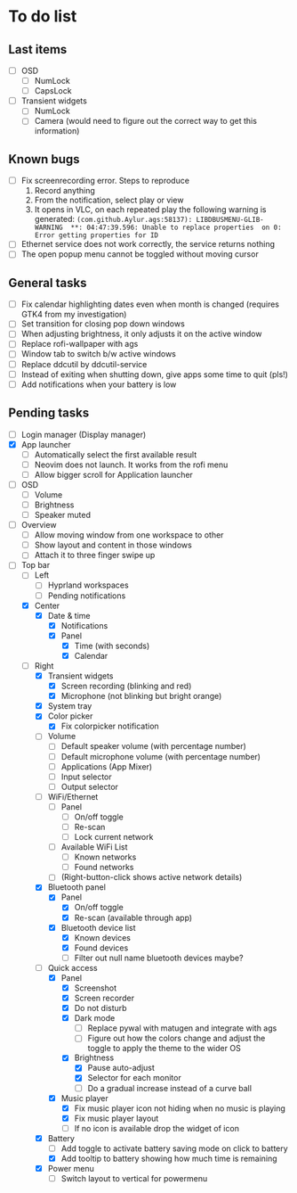 # To do list

## Last items

- [ ] OSD
  - [ ] NumLock
  - [ ] CapsLock
- [ ] Transient widgets
  - [ ] NumLock
  - [ ] Camera (would need to figure out the correct way to get this information)

## Known bugs

- [ ] Fix screenrecording error. Steps to reproduce
  1. Record anything
  2. From the notification, select play or view
  3. It opens in VLC, on each repeated play the following
     warning is generated: `(com.github.Aylur.ags:58137): LIBDBUSMENU-GLIB-WARNING  **: 04:47:39.596: Unable to replace properties  on 0: Error getting properties for ID`
- [ ] Ethernet service does not work correctly, the service returns nothing
- [ ] The open popup menu cannot be toggled without moving cursor

## General tasks

- [ ] Fix calendar highlighting dates even when month is changed
  (requires GTK4 from my investigation)
- [ ] Set transition for closing pop down windows
- [ ] When adjusting brightness, it only adjusts it on the active window
- [ ] Replace rofi-wallpaper with ags
- [ ] Window tab to switch b/w active windows
- [ ] Replace ddcutil by ddcutil-service
- [ ] Instead of exiting when shutting down, give apps some time to quit (pls!)
- [ ] Add notifications when your battery is low

## Pending tasks

- [ ] Login manager (Display manager)
- [x] App launcher
  - [ ] Automatically select the first available result
  - [ ] Neovim does not launch. It works from the rofi menu
  - [ ] Allow bigger scroll for Application launcher
- [ ] OSD
  - [ ] Volume
  - [ ] Brightness
  - [ ] Speaker muted
- [ ] Overview
  - [ ] Allow moving window from one workspace to other
  - [ ] Show layout and content in those windows
  - [ ] Attach it to three finger swipe up
- [ ] Top bar
  - [ ] Left
    - [ ] Hyprland workspaces
    - [ ] Pending notifications
  - [x] Center
    - [x] Date & time
      - [x] Notifications
      - [x] Panel
        - [x] Time (with seconds)
        - [x] Calendar
  - [ ] Right
    - [x] Transient widgets
      - [x] Screen recording (blinking and red)
      - [x] Microphone (not blinking but bright orange)
    - [x] System tray
    - [x] Color picker
      - [x] Fix colorpicker notification
    - [ ] Volume
      - [ ] Default speaker volume (with percentage number)
      - [ ] Default microphone volume (with percentage number)
      - [ ] Applications (App Mixer)
      - [ ] Input selector
      - [ ] Output selector
    - [ ] WiFi/Ethernet
      - [ ] Panel
        - [ ] On/off toggle
        - [ ] Re-scan
        - [ ] Lock current network
      - [ ] Available WiFi List
        - [ ] Known networks
        - [ ] Found networks
      - [ ] (Right-button-click shows active network details)
    - [x] Bluetooth panel
      - [x] Panel
        - [x] On/off toggle
        - [x] Re-scan (available through app)
      - [x] Bluetooth device list
        - [x] Known devices
        - [x] Found devices
        - [ ] Filter out null name bluetooth devices maybe?
    - [ ] Quick access
      - [x] Panel
        - [x] Screenshot
        - [x] Screen recorder
        - [x] Do not disturb
        - [x] Dark mode
          - [ ] Replace pywal with matugen and integrate with ags
          - [ ] Figure out how the colors change and adjust the toggle to
            apply the theme to the wider OS
        - [x] Brightness
          - [x] Pause auto-adjust
          - [x] Selector for each monitor
          - [ ] Do a gradual increase instead of a curve ball
      - [x] Music player
        - [x] Fix music player icon not hiding when no music is playing
        - [x] Fix music player layout
        - [ ] If no icon is available drop the widget of icon
    - [x] Battery
      - [ ] Add toggle to activate battery saving mode on click to battery
      - [x] Add tooltip to battery showing how much time is remaining
    - [x] Power menu
      - [ ] Switch layout to vertical for powermenu
